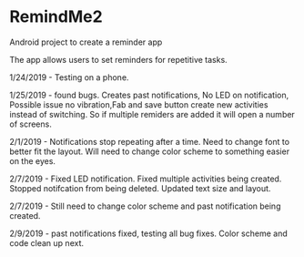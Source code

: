 # RemindMe2
Android project to create a reminder app

The app allows users to set reminders for repetitive tasks.

1/24/2019 - Testing on a phone.


1/25/2019 - found bugs. Creates past notifications, No LED on notification, Possible issue no vibration,Fab and save button create new activities instead of switching. So if multiple remiders are added it will open a number of screens.
                        
2/1/2019 - Notifications stop repeating after a time. Need to change font to better fit the layout. Will need to change color scheme to something easier on the eyes.                         

2/7/2019 - Fixed LED notification. Fixed multiple activities being created. Stopped notifcation from being deleted. Updated text size and layout. 

2/7/2019 - Still need to change color scheme and past notification being created.

2/9/2019 - past notifications fixed, testing all bug fixes. Color scheme and code clean up next. 
